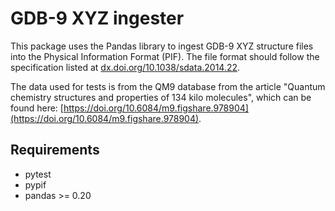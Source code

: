 # GDB-9 XYZ ingester

This package uses the Pandas library to ingest GDB-9 XYZ structure files into the Physical Information Format (PIF).
The file format should follow the specification listed at [dx.doi.org/10.1038/sdata.2014.22](dx.doi.org/10.1038/sdata.2014.22).

The data used for tests is from the QM9 database from the article "Quantum chemistry structures and properties of 134 kilo molecules", which can be found here: [https://doi.org/10.6084/m9.figshare.978904](https://doi.org/10.6084/m9.figshare.978904).

## Requirements

- pytest
- pypif
- pandas >= 0.20
